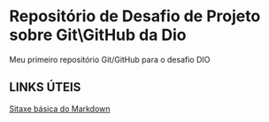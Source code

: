 # Repositório de Desafio de Projeto sobre Git\GitHub da Dio
Meu primeiro repositório Git/GitHub para o desafio DIO

## LINKS ÚTEIS
[Sitaxe básica do Markdown](https://markdown.net.br/sintaxe-basica/)
